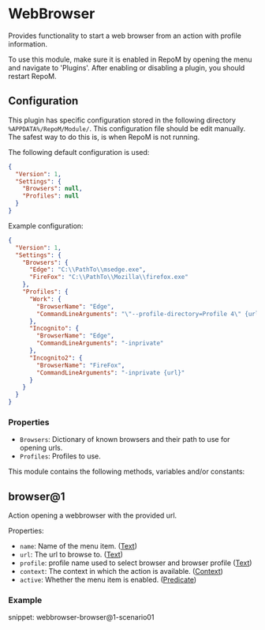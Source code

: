 # WebBrowser

Provides functionality to start a web browser from an action with profile information.

To use this module, make sure it is enabled in RepoM by opening the menu and navigate to 'Plugins'. After enabling or disabling a plugin, you should restart RepoM.

## Configuration

This plugin has specific configuration stored in the following directory `%APPDATA%/RepoM/Module/`. This configuration file should be edit manually. The safest way to do this is, is when RepoM is not running.

The following default configuration is used:

```json
{
  "Version": 1,
  "Settings": {
    "Browsers": null,
    "Profiles": null
  }
}
```

Example configuration:

```json
{
  "Version": 1,
  "Settings": {
    "Browsers": {
      "Edge": "C:\\PathTo\\msedge.exe",
      "FireFox": "C:\\PathTo\\Mozilla\\firefox.exe"
    },
    "Profiles": {
      "Work": {
        "BrowserName": "Edge",
        "CommandLineArguments": "\"--profile-directory=Profile 4\" {url}"
      },
      "Incognito": {
        "BrowserName": "Edge",
        "CommandLineArguments": "-inprivate"
      },
      "Incognito2": {
        "BrowserName": "FireFox",
        "CommandLineArguments": "-inprivate {url}"
      }
    }
  }
}
```

### Properties

- `Browsers`: Dictionary of known browsers and their path to use for opening urls.
- `Profiles`: Profiles to use.

This module contains the following methods, variables and/or constants:

## browser@1

Action opening a webbrowser with the provided url.

Properties:

- `name`: Name of the menu item. ([Text](repository_action_types.md#text))
- `url`: The url to browse to. ([Text](repository_action_types.md#text))
- `profile`: profile name used to select browser and browser profile ([Text](repository_action_types.md#text))
- `context`: The context in which the action is available. ([Context](repository_action_types.md#context))
- `active`: Whether the menu item is enabled. ([Predicate](repository_action_types.md#predicate))

### Example

snippet: webbrowser-browser@1-scenario01

